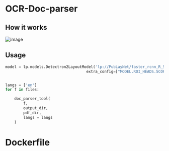 # OCR-Doc-parser

## How it works
![image](https://user-images.githubusercontent.com/43296932/207932348-ef596f58-6781-4863-95cc-feac9ea0976b.png)


## Usage
```py
model = lp.models.Detectron2LayoutModel('lp://PubLayNet/faster_rcnn_R_50_FPN_3x/config',
                                    extra_config=["MODEL.ROI_HEADS.SCORE_THRESH_TEST", 0.8],)


langs = ['en']
for f in files:

    doc_parser_tool(
        f,
        output_dir,
        pdf_dir,
        langs = langs
    )
```
# Dockerfile

